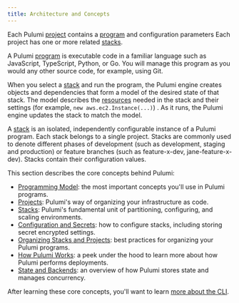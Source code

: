 ```yaml
---
title: Architecture and Concepts
---
```


Each Pulumi [project](project.html) contains a [program](#programs) and configuration parameters  Each project has one or more related [stacks](stack.html).

A Pulumi [program](#programs) is executable code in a familiar language such as JavaScript, TypeScript, Python, or Go.  You will manage this program as you would any other source code, for example, using Git.

When you select a [stack](stack.html) and run the program, the Pulumi engine creates objects and dependencies that form a model of the desired state of that stack.  The model describes the [resources](#resources) needed in the stack and their settings (for example, `new aws.ec2.Instance(...)`) .  As it runs, the Pulumi engine updates the stack to match the model.

A [stack](stack.html) is an isolated, independently configurable instance of a Pulumi program. Each stack belongs to a single project.  Stacks are commonly used to denote different phases of development (such as development, staging and production) or feature branches (such as feature-x-dev, jane-feature-x-dev). Stacks contain their configuration values.

This section describes the core concepts behind Pulumi:

* [Programming Model](programming-model.html): the most important concepts you'll use in Pulumi programs.
* [Projects](project.html): Pulumi's way of organizing your infrastructure as code.
* [Stacks](stack.html): Pulumi's fundamental unit of partitioning, configuring, and scaling environments.
* [Configuration and Secrets](config.html): how to configure stacks, including storing secret encrypted settings.
* [Organizing Stacks and Projects](organizing-stacks-projects.html): best practices for organizing your Pulumi programs.
* [How Pulumi Works](how.html): a peek under the hood to learn more about how Pulumi performs deployments.
* [State and Backends](state.html): an overview of how Pulumi stores state and manages concurrency.

After learning these core concepts, you'll want to learn [more about the CLI](commands.html).

